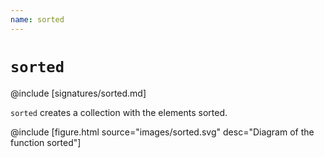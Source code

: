 ```yaml
---
name: sorted
---
```


# `sorted`

@include [signatures/sorted.md]

`sorted` creates a collection with the elements sorted.

@include [figure.html source="images/sorted.svg" desc="Diagram of the function sorted"]

